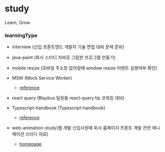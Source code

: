 # study

Learn, Grow

### learningType

- interview (신입 프론트엔드 개발자 기술 면접 대비 문제 준비)

- java-paint (회사 스터디 자바로 그림판 프로그램 만들기)

- mobile resize (모바일 주소창 없어질때 window resize 이벤트 실행여부 확인)

- MSW (Mock Service Worker)
  - [reference](https://mswjs.io/)

- react query (Blaybus 팀원들 react-query tip 코워킹 대비)

- Typescript-handbook (Typescript-handbook)
  - [reference](https://typescript-kr.github.io/)
  
- web-animation-study(웹 개발 신입사원때 회사 홈페이지 프론트 개발 관련 애니메이션 스터디 자료)
  - [homepage](https://www.triplllet.com/ko/)